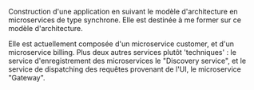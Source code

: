 Construction d'une application en suivant le modèle d'architecture en microservices de type synchrone.
Elle est destinée à me former sur ce modèle d'architecture.

Elle est actuellement composée d'un microservice customer, et d'un microservice billing.
Plus deux autres services plutôt 'techniques' : le service d'enregistrement des microservices le "Discovery service",
et le service de dispatching des requêtes provenant de l'UI, le microservice "Gateway".
